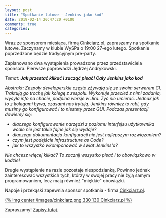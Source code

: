 ```yaml
---
layout: post
title: "Spotkanie lutowe - Jenkins jako kod"
date: 2019-02-14 20:47:20 +0100
comments: true
categories: 
---
```


Wraz ze sponsorem miesiąca, firmą <a href="https://cinkciarz.pl" target="_blank">Cinkciarz.pl</a>, zapraszamy na spotkanie lutowe. Zaczynamy w klubie WySPa o 19:00 27-ego lutego. Spotkanie poprzedzone będzie tradycyjnym pre-party.

Zaplanowano dwa wystąpienia prowadzone przez przedstawiciela sponsora. Pierwsze poprowadzi Jędrzej Andrykowski.

<i>
Temat: <b>Jak przestać klikać i zacząć pisać! Cały Jenkins jako kod </b>

Abstrakt: Zespoły developerskie często zżywają się ze swoim serwerem CI. Traktują go trochę jak kolegę z zespołu. Wykonuje przecież z nimi zadania, wysyła info na chacie, podpina wersje w Jira. Żyć nie umierać. Jednak jak to z kolegami bywa, czasami nas irytują. Jenkins również to robi, gdy musimy go konfigurować i to niestety przez GUI.
Podczas prezentacji dowiemy się:
<ul>
<li>dlaczego konfigurowanie narzędzi z poziomu interfejsu użytkownika wcale nie jest takie fajne jak się wydaje?
<li>dlaczego dokumentacja konfiguracji nie jest najlepszym rozwiązaniem?
<li>czym jest podejście Infrastructure as Code?
<li>jak to wszystko wkomponować w świat Jenkins'a?
</ul>
Nie chcesz więcej klikać? To zacznij wszystko pisać i to obowiązkowo w kodzie!

</i>

Drugie wystąpienie na razie pozostaje niespodzianką. Powinno jednak zainteresować wszystkich tych, którzy w swojej pracy nie żyją samym programowaniem, lecz mają również "miękkie" obowiązki.

Napoje i przekąski zapewnia sponsor spotkania - firma <a href="https://cinkciarz.pl" target="_blank">Cinkciarz.pl</a>.

[{% img center /images/cinkciarz.png 330 130 Cinkciarz.pl %}](http://www.cinkciarz.pl)

Zapraszamy! <a href="https://www.meetup.com/Zielona-Gora-JUG/events/258969398/" target="_blank">Zapisy tutaj</a>.
